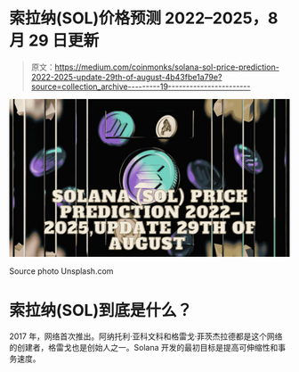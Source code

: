 # 索拉纳(SOL)价格预测 2022–2025，8 月 29 日更新

> 原文：<https://medium.com/coinmonks/solana-sol-price-prediction-2022-2025-update-29th-of-august-4b43fbe1a79e?source=collection_archive---------19----------------------->

![](img/1ac7c2d2561bb57ef60fa8b6c8876c23.png)

Source photo Unsplash.com

# 索拉纳(SOL)到底是什么？

2017 年，网络首次推出。阿纳托利·亚科文科和格雷戈·菲茨杰拉德都是这个网络的创建者，格雷戈也是创始人之一。Solana 开发的最初目标是提高可伸缩性和事务速度。